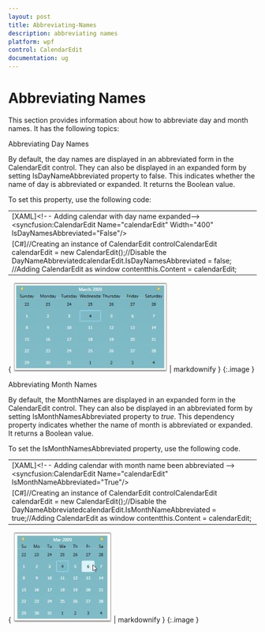 ```yaml
---
layout: post
title: Abbreviating-Names
description: abbreviating names
platform: wpf
control: CalendarEdit
documentation: ug
---
```


# Abbreviating Names

This section provides information about how to abbreviate day and month names. It has the following topics:

Abbreviating Day Names

By default, the day names are displayed in an abbreviated form in the CalendarEdit control. They can also be displayed in an expanded form by setting IsDayNameAbbreviated property to false. This indicates whether the name of day is abbreviated or expanded. It returns the Boolean value. 

To set this property, use the following code:

<table>
<tr>
<td>
[XAML]&lt;!-- Adding calendar with day name expanded--&gt;&lt;syncfusion:CalendarEdit Name="calendarEdit" Width="400" IsDayNamesAbbreviated="False"/&gt;</td></tr>
<tr>
<td>
[C#]//Creating an instance of CalendarEdit controlCalendarEdit calendarEdit = new CalendarEdit();//Disable the DayNameAbbreviatedcalendarEdit.IsDayNamesAbbreviated = false; //Adding CalendarEdit as window contentthis.Content = calendarEdit;</td></tr>
</table>


{ ![](Abbreviating-Names_images/Abbreviating-Names_img1.jpeg) | markdownify }
{:.image }




Abbreviating Month Names

By default, the MonthNames are displayed in an expanded form in the CalendarEdit control. They can also be displayed in an abbreviated form by setting IsMonthNamesAbbreviated property to _true_. This dependency property indicates whether the name of month is abbreviated or expanded. It returns a Boolean value.

To set the IsMonthNamesAbbreviated property, use the following code.

<table>
<tr>
<td>
[XAML]&lt;!-- Adding calendar with month name been abbreviated --&gt;&lt;syncfusion:CalendarEdit Name="calendarEdit" IsMonthNameAbbreviated="True"/&gt;</td></tr>
<tr>
<td>
[C#]//Creating an instance of CalendarEdit controlCalendarEdit calendarEdit = new CalendarEdit();//Disable the DayNameAbbreviatedcalendarEdit.IsMonthNameAbbreviated = true;//Adding CalendarEdit as window contentthis.Content = calendarEdit;</td></tr>
</table>


{ ![](Abbreviating-Names_images/Abbreviating-Names_img2.jpeg) | markdownify }
{:.image }


